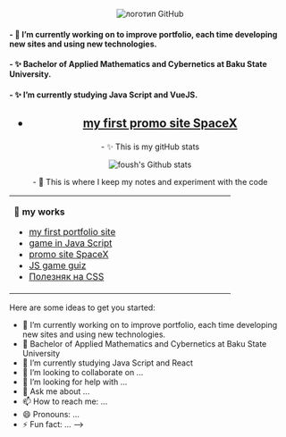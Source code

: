 <p align='center' style="width: 100%">
  <img  src="https://media.giphy.com/media/xT9IgzoKnwFNmISR8I/giphy.gif" alt="логотип GitHub">
</p>


<h4>
- 🔭 I’m currently working on to improve portfolio, each time developing new sites and using new technologies.</h4>
<h4>
- ✨ Bachelor of Applied Mathematics and Cybernetics at Baku State University.
</h4>
<h4>
- ✨ I’m currently studying Java Script and VueJS.
</h4>



<h2 align="center">

- [my first promo site SpaceX](https://mr-crodo.github.io/spacex/)

</h2>

<p align="center">
- ✨ This is my gitHub stats
</p>
<p align="center">
  <img src="https://github-readme-stats.vercel.app/api?username=mr-crodo&show_icons=true&theme=merko" alt="foush's Github stats"><br>

<p align="center">
- 🔭 This is where I keep my notes and experiment with the code
</p>


<table><tr><td valign="top" width="50%">

**:memo: my works**

- [my first portfolio site](https://mr-crodo.github.io/site1/)
- [game in Java Script](https://mr-crodo.github.io/trafficracer/)
- [promo site SpaceX](https://mr-crodo.github.io/spacex/)
- [JS game guiz](https://mr-crodo.github.io/quiz/)
- [Полезняк на CSS](https://gist.github.com/chrisryana/17bdb7ba64f189201cb8e81421e30106)

</td></tr></table>

Here are some ideas to get you started:

- 🔭 I’m currently working on to improve portfolio, each time developing new sites and using new technologies.
- 🌱 Bachelor of Applied Mathematics and Cybernetics at Baku State University
- 🌱 I’m currently studying Java Script and React
- 👯 I’m looking to collaborate on ...
- 🤔 I’m looking for help with ...
- 💬 Ask me about ...
- 📫 How to reach me: ...
- 😄 Pronouns: ...
- ⚡ Fun fact: ...
-->

